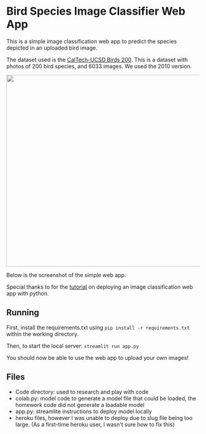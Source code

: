 # Bird Species Image Classifier Web App


This is a simple image classification web app to predict the species depicted in an uploaded bird image.

The dataset used is the [CalTech-UCSD Birds 200](https://www.tensorflow.org/datasets/catalog/caltech_birds2011). This is a dataset with photos of 200 bird species, and 6033 images. We used the 2010 version.

<p align="center">
  <img width="700" height="500" src=http://www.vision.caltech.edu/visipedia/collage.jpg>
</p>

Below is the screenshot of the simple web app:

Special thanks to for the [tutorial](https://towardsdatascience.com/deploying-an-image-classification-web-app-with-python-3753c46bb79) on deploying an image classification web app with python.

## Running

First, install the requirements.txt using `pip install -r requirements.txt` within the working directory.

Then, to start the local server: `streamlit run app.py`

You should now be able to use the web app to upload your own images!

## Files

- Code directory: used to research and play with code
- colab.py: model code to generate a model file that could be loaded, the homework code did not generate a loadable model
- app.py: streamlite instructions to deploy model locally
- heroku files, however I was unable to deploy due to slug file being too large. (As a first-time heroku user, I wasn't sure how to fix this)
